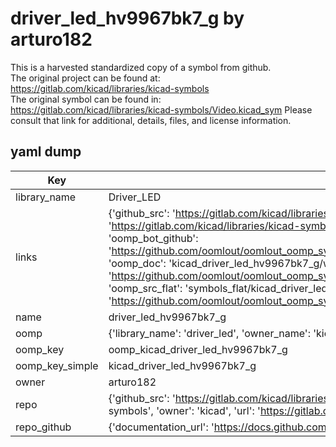 # driver_led_hv9967bk7_g by arturo182  
This is a harvested standardized copy of a symbol from github.  
The original project can be found at:  
https://gitlab.com/kicad/libraries/kicad-symbols  
The original symbol can be found in:
https://gitlab.com/kicad/libraries/kicad-symbols/Video.kicad_sym
Please consult that link for additional, details, files, and license information.  
## yaml dump  
| Key | Value |  
| --- | --- |  
| library_name | Driver_LED |  
| links | {'github_src': 'https://gitlab.com/kicad/libraries/kicad-symbols/Video.kicad_sym', 'github_src_repo': 'https://gitlab.com/kicad/libraries/kicad-symbols', 'oomp_bot': 'kicad_driver_led_hv9967bk7_g/working', 'oomp_bot_github': 'https://github.com/oomlout/oomlout_oomp_symbol_bot/tree/main/kicad_driver_led_hv9967bk7_g/working', 'oomp_doc': 'kicad_driver_led_hv9967bk7_g/working', 'oomp_doc_github': 'https://github.com/oomlout/oomlout_oomp_symbol_doc/tree/main/kicad_driver_led_hv9967bk7_g/working', 'oomp_src_flat': 'symbols_flat/kicad_driver_led_hv9967bk7_g/working', 'oomp_src_flat_github': 'https://github.com/oomlout/oomlout_oomp_symbol_src/tree/main/kicad_driver_led_hv9967bk7_g/working'} |  
| name | driver_led_hv9967bk7_g |  
| oomp | {'library_name': 'driver_led', 'owner_name': 'kicad', 'symbol_name': 'driver_led_hv9967bk7_g'} |  
| oomp_key | oomp_kicad_driver_led_hv9967bk7_g |  
| oomp_key_simple | kicad_driver_led_hv9967bk7_g |  
| owner | arturo182 |  
| repo | {'github_src': 'https://gitlab.com/kicad/libraries/kicad-symbols/Video.kicad_sym', 'name': 'libraries/kicad-symbols', 'owner': 'kicad', 'url': 'https://gitlab.com/kicad/libraries/kicad-symbols'} |  
| repo_github | {'documentation_url': 'https://docs.github.com/rest/repos/repos#get-a-repository', 'message': 'Not Found'} |  

